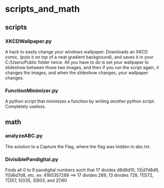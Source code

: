 # scripts_and_math
## scripts
### XKCDWallpaper.py
A hack to easily change your windows wallpaper. Downloads an XKCD comic, (puts it on top of a neat gradient background), and saves it in your C:/Users/Public folder twice. All you have to do is set your wallpaper to slideshow between those two images, and then if you run the script again, it changes the images, and when the slideshow changes, your wallpaper changes.
### FunctionMinimizer.py
A python script that minimizes a function by writing *another python script*. Completely useless.
## math
### analyzeABC.py
The solution to a Capture the Flag, where the flag was hidden in abc.txt.
### DivisiblePandigital.py
Finds all 0 to 9 pandigital numbers such that 17 divides d8d9d10, 13|d7d8d9, 11|d6d7d8, etc.  ex: 4160357289 ==> 17 divides 289, 13 divides 728, 11|572, 7|357, 5|035, 3|603, and 2|160
